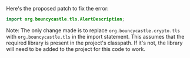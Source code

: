 Here's the proposed patch to fix the error:

```java
import org.bouncycastle.tls.AlertDescription;
```

Note: The only change made is to replace `org.bouncycastle.crypto.tls` with `org.bouncycastle.tls` in the import statement. This assumes that the required library is present in the project's classpath. If it's not, the library will need to be added to the project for this code to work.